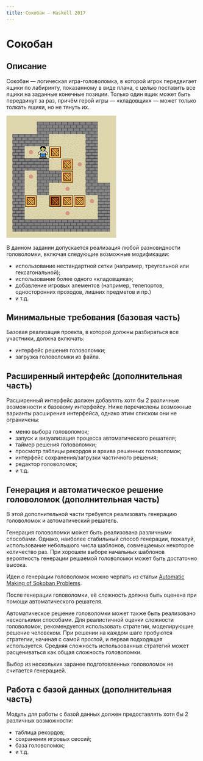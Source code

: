 ```yaml
---
title: Сокобан — Haskell 2017
---
```


<link rel="stylesheet" href="//maxcdn.bootstrapcdn.com/font-awesome/4.7.0/css/font-awesome.min.css">

Сокобан
=======

Описание
--------

Сокобан — логическая игра-головоломка, в которой игрок передвигает ящики по лабиринту,
показанному в виде плана, с целью поставить все ящики на заданные конечные позиции.
Только один ящик может быть передвинут за раз, причём герой игры — «кладовщик» — может только толкать ящики, но не тянуть их.

![Головоломка «Сокобан».](images/sokoban.gif)

В данном задании допускается реализация любой разновидности головоломки, включая следующие возможные модификации:

- использование нестандартной сетки (например, треугольной или гексагональной);
- использование более одного «кладовщика»;
- добавление игровых элементов (например, телепортов, односторонних проходов, лишних предметов и пр.)
- и т.д.

Минимальные требования (базовая часть)
--------------------------------------

Базовая реализация проекта, в которой должны разбираться все участники, должна включать:

- интерфейс решения головоломки;
- загрузка головоломки из файла.

Расширенный интерфейс (дополнительная часть)
--------------------------------------------

Расширенный интерфейс должен добавлять хотя бы 2 различные возможности к базовому интерфейсу.
Ниже перечислены возможные варианты расширения интерфейса, однако этим списком они не ограничены:

- меню выбора головоломок;
- запуск и визуализация процесса автоматического решателя;
- таймер решения головоломки;
- просмотр таблицы рекордов и архива решенных головоломок;
- интерфейс сохранения/загрузки частичного решения;
- редактор головоломок;
- и т.д.

Генерация и автоматическое решение головоломок (дополнительная часть)
---------------------------------------------------------------------

В этой дополнительной части требуется реализовать генерацию головоломок и автоматический решатель.

Генерация головоломки может быть реализована различными способами.
Однако, наиболее стабильный способ генерации, пожалуй, использование небольшого числа
шаблонов, совмещаемых некоторое количество раз. При хорошем выборе начальных
шаблонов вероятность генерации решаемой головоломки может быть достаточно высока.

Идеи о генерации головоломок можно черпать из статьи [<i class="fa fa-lg fa-fw fa-file-pdf-o"></i> Automatic Making of Sokoban Problems](http://citeseerx.ist.psu.edu/viewdoc/download?doi=10.1.1.47.2303&rep=rep1&type=pdf).

После генерации головоломки, её сложность должна быть оценена при помощи автоматического решателя.

Автоматическое решение головоломки может также быть реализовано несколькими способами.
Для реалистичной оценки сложности головоломок, рекомендуется использовать стратегии, моделирующие решение человеком.
При решении на каждом шаге пробуются стратегии, начиная с самой простой, и первая подходящая используется.
Средняя сложность использованных стратегий может расцениваться как общая сложность головоломки.

Выбор из нескольких заранее подготовленных головоломок не считается генерацией.

Работа с базой данных (дополнительная часть)
--------------------------------------------

Модуль для работы с базой данных должен предоставлять хотя бы 2 различных возможности:

- таблица рекордов;
- сохранения игровых сессий;
- база головоломок;
- и т.д.

